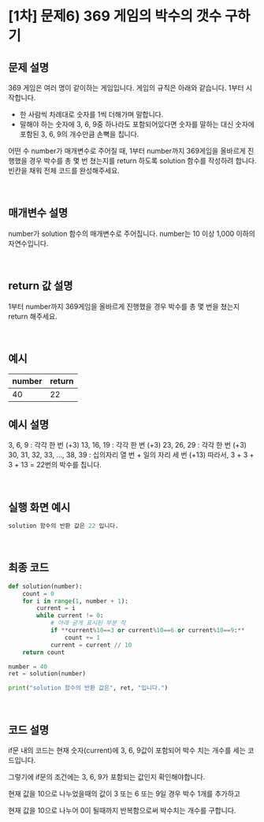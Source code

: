 # [1차] 문제6) 369 게임의 박수의 갯수 구하기

## 문제 설명

369 게임은 여러 명이 같이하는 게임입니다. 게임의 규칙은 아래와 같습니다.
1부터 시작합니다.

- 한 사람씩 차례대로 숫자를 1씩 더해가며 말합니다.
- 말해야 하는 숫자에 3, 6, 9중 하나라도 포함되어있다면 숫자를 말하는 대신 숫자에 포함된 3, 6, 9의 개수만큼 손뼉을 칩니다.

어떤 수 number가 매개변수로 주어질 때, 1부터 number까지 369게임을 올바르게 진행했을 경우 박수를 총 몇 번 쳤는지를 return 하도록 solution 함수를 작성하려 합니다. 빈칸을 채워 전체 코드를 완성해주세요.
 
<br>
 
## 매개변수 설명

number가 solution 함수의 매개변수로 주어집니다.
number는 10 이상 1,000 이하의 자연수입니다.
 
<br>
 
## return 값 설명

1부터 number까지 369게임을 올바르게 진행했을 경우 박수를 총 몇 번을 쳤는지 return 해주세요.
 
<br>
 
## 예시

| number | return |
| --- | --- |
| 40 | 22 |

## 예시 설명

3, 6, 9 : 각각 한 번 (+3)
13, 16, 19 : 각각 한 번 (+3)
23, 26, 29 : 각각 한 번 (+3)
30, 31, 32, 33, ..., 38, 39 : 십의자리 열 번 + 일의 자리 세 번 (+13) 따라서, 3 + 3 + 3 + 13 = 22번의 박수를 칩니다.
 
<br>
 
## 실행 화면 예시

```python
solution 함수의 반환 값은 22 입니다.
```
 
<br>
 
## 최종 코드

```python
def solution(number):
	count = 0
	for i in range(1, number + 1):
		current = i
		while current != 0:
			# 아래 굵게 표시된 부분 작
			if **current%10==3 or current%10==6 or current%10==9:**
				count += 1
			current = current // 10
	return count

number = 40
ret = solution(number)

print("solution 함수의 반환 값은", ret, "입니다.")
```
 
<br>
 
## 코드 설명

if문 내의 코드는 현재 숫자(current)에 3, 6, 9값이 포함되어 박수 치는 개수를 세는 코드입니다.

그렇기에 if문의 조건에는 3, 6, 9가 포함되는 값인지 확인해야합니다. 

현재 값을 10으로 나누었을때의 값이 3 또는 6 또는 9일 경우 박수 1개를 추가하고

현재 값을 10으로 나누어 0이 될때까지 반복함으로써 박수치는 개수를 구합니다.
